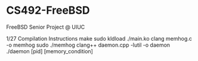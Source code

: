 # CS492-FreeBSD
FreeBSD Senior Project @ UIUC

1/27 Compilation Instructions
make
sudo kldload ./main.ko
clang memhog.c -o memhog
sudo ./memhog
clang++ daemon.cpp -lutil -o daemon
./daemon [pid] [memory_condition]
 
